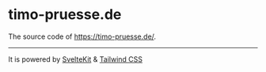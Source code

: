 # timo-pruesse.de

The source code of https://timo-pruesse.de/.

---

It is powered by [SvelteKit](https://kit.svelte.dev/) & [Tailwind CSS](https://tailwindcss.com/)
